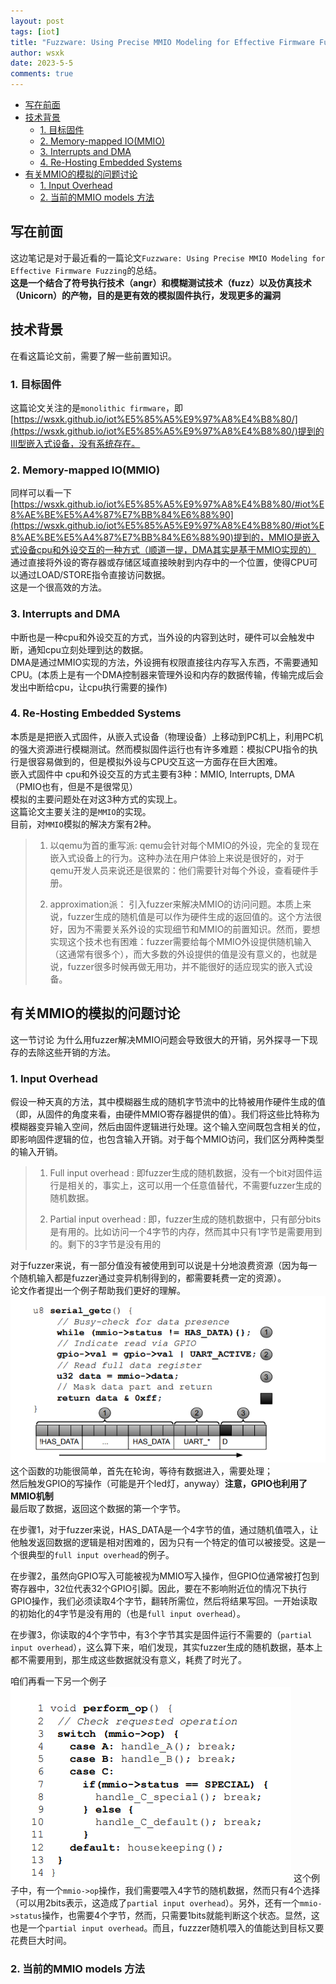 ```yaml
---
layout: post
tags: [iot]
title: "Fuzzware: Using Precise MMIO Modeling for Effective Firmware Fuzzing"
author: wsxk
date: 2023-5-5
comments: true
---
```


- [写在前面](#写在前面)
- [技术背景](#技术背景)
  - [1. 目标固件](#1-目标固件)
  - [2. Memory-mapped IO(MMIO)](#2-memory-mapped-iommio)
  - [3. Interrupts and DMA](#3-interrupts-and-dma)
  - [4. Re-Hosting Embedded Systems](#4-re-hosting-embedded-systems)
- [有关MMIO的模拟的问题讨论](#有关mmio的模拟的问题讨论)
  - [1. Input Overhead](#1-input-overhead)
  - [2. 当前的MMIO models 方法](#2-当前的mmio-models-方法)


## 写在前面<br>
这边笔记是对于最近看的一篇论文`Fuzzware: Using Precise MMIO Modeling for Effective Firmware Fuzzing`的总结。<br>
**这是一个结合了符号执行技术（angr）和模糊测试技术（fuzz）以及仿真技术（Unicorn）的产物，目的是更有效的模拟固件执行，发现更多的漏洞**<br>

## 技术背景<br>
在看这篇论文前，需要了解一些前置知识。<br>
### 1. 目标固件<br>
这篇论文关注的是`monolithic firmware`，即[https://wsxk.github.io/iot%E5%85%A5%E9%97%A8%E4%B8%80/](https://wsxk.github.io/iot%E5%85%A5%E9%97%A8%E4%B8%80/)提到的III型嵌入式设备，没有系统存在。<br>

### 2. Memory-mapped IO(MMIO)<br>
同样可以看一下[https://wsxk.github.io/iot%E5%85%A5%E9%97%A8%E4%B8%80/#iot%E8%AE%BE%E5%A4%87%E7%BB%84%E6%88%90](https://wsxk.github.io/iot%E5%85%A5%E9%97%A8%E4%B8%80/#iot%E8%AE%BE%E5%A4%87%E7%BB%84%E6%88%90)提到的，MMIO是嵌入式设备cpu和外设交互的一种方式（顺道一提，DMA其实是基于MMIO实现的）<br>
通过直接将外设的寄存器或存储区域直接映射到内存中的一个位置，使得CPU可以通过LOAD/STORE指令直接访问数据。<br>
这是一个很高效的方法。<br>

### 3. Interrupts and DMA<br>
中断也是一种cpu和外设交互的方式，当外设的内容到达时，硬件可以会触发中断，通知cpu立刻处理到达的数据。<br>
DMA是通过MMIO实现的方法，外设拥有权限直接往内存写入东西，不需要通知CPU。(本质上是有一个DMA控制器来管理外设和内存的数据传输，传输完成后会发出中断给cpu，让cpu执行需要的操作)<br>

### 4. Re-Hosting Embedded Systems<br>
本质是是把嵌入式固件，从嵌入式设备（物理设备）上移动到PC机上，利用PC机的强大资源进行模糊测试。然而模拟固件运行也有许多难题：模拟CPU指令的执行是很容易做到的，但是模拟外设与CPU交互这一方面存在巨大困难。<br>
嵌入式固件中 cpu和外设交互的方式主要有3种：MMIO, Interrupts, DMA（PMIO也有，但是不是很常见）<br>
模拟的主要问题处在对这3种方式的实现上。<br>
这篇论文主要关注的是`MMIO`的实现。<br>
目前，对`MMIO`模拟的解决方案有2种。<br>

> 1. 以qemu为首的重写派: qemu会针对每个MMIO的外设，完全的复现在嵌入式设备上的行为。这种办法在用户体验上来说是很好的，对于qemu开发人员来说还是很累的：他们需要针对每个外设，查看硬件手册。<br>
>
> 2. approximation派： 引入fuzzer来解决MMIO的访问问题。本质上来说，fuzzer生成的随机值是可以作为硬件生成的返回值的。这个方法很好，因为不需要关系外设的实现细节和MMIO的前置知识。然而，要想实现这个技术也有困难：fuzzer需要给每个MMIO外设提供随机输入（这通常有很多个），而大多数的外设提供的值是没有意义的，也就是说，fuzzer很多时候再做无用功，并不能很好的适应现实的嵌入式设备。


## 有关MMIO的模拟的问题讨论<br>
这一节讨论 为什么用fuzzer解决MMIO问题会导致很大的开销，另外探寻一下现存的去除这些开销的方法。<br>

### 1. Input Overhead<br>
假设一种天真的方法，其中模糊器生成的随机字节流中的比特被用作硬件生成的值（即，从固件的角度来看，由硬件MMIO寄存器提供的值）。我们将这些比特称为模糊器变异输入空间，然后由固件逻辑进行处理。这个输入空间既包含相关的位，即影响固件逻辑的位，也包含输入开销。对于每个MMIO访问，我们区分两种类型的输入开销。<br>

> 1. Full input overhead : 即fuzzer生成的随机数据，没有一个bit对固件运行是相关的，事实上，这可以用一个任意值替代，不需要fuzzer生成的随机数据。
>
> 2. Partial input overhead : 即，fuzzer生成的随机数据中，只有部分bits是有用的。比如访问一个4字节的内存，然而其中只有1字节是需要用到的。剩下的3字节是没有用的

对于fuzzer来说，有一部分值没有被使用到可以说是十分地浪费资源（因为每一个随机输入都是fuzzer通过变异机制得到的，都需要耗费一定的资源）。<br>
论文作者提出一个例子帮助我们更好的理解。<br>
![](https://raw.githubusercontent.com/wsxk/wsxk_pictures/main/2023-4-27-vscode_cmake/20230505220203.png)
这个函数的功能很简单，首先在轮询，等待有数据进入，需要处理；<br>
然后触发GPIO的写操作（可能是开个led灯，anyway）**注意，GPIO也利用了MMIO机制**<br>
最后取了数据，返回这个数据的第一个字节。<br>

在步骤1，对于fuzzer来说，HAS_DATA是一个4字节的值，通过随机值喂入，让他触发返回数据的逻辑是相对困难的，因为只有一个特定的值可以被接受。这是一个很典型的`full input overhead`的例子。<br>

在步骤2，虽然向GPIO写入可能被视为MMIO写入操作，但GPIO位通常被打包到寄存器中，32位代表32个GPIO引脚。因此，要在不影响附近位的情况下执行GPIO操作，我们必须读取4个字节，翻转所需位，然后将结果写回。一开始读取的初始化的4字节是没有用的（也是`full input overhead`）。<br>

在步骤3，你读取的4个字节中，有3个字节其实是固件运行不需要的（`partial input overhead`），这么算下来，咱们发现，其实fuzzer生成的随机数据，基本上都不需要用到，那生成这些数据就没有意义，耗费了时光了。<br>

咱们再看一下另一个例子<br>
![](https://raw.githubusercontent.com/wsxk/wsxk_pictures/main/2023-4-27-vscode_cmake/20230505221607.png)
这个例子中，有一个`mmio->op`操作，我们需要喂入4字节的随机数据，然而只有4个选择（可以用2bits表示，这造成了`partial input overhead`）。另外，还有一个`mmio->status`操作，也需要4个字节，然而，只需要1bits就能判断这个状态。显然，这也是一个`partial input overhead`。而且，fuzzzer随机喂入的值能达到目标又要花费巨大时间。<br>

### 2. 当前的MMIO models 方法<br>
